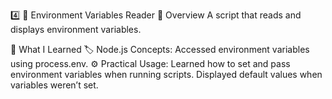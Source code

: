 4️⃣ 🌱 Environment Variables Reader
📝 Overview
A script that reads and displays environment variables.

🚀 What I Learned
🏷️ Node.js Concepts:
Accessed environment variables using process.env.
⚙️ Practical Usage:
Learned how to set and pass environment variables when running scripts.
Displayed default values when variables weren’t set.
